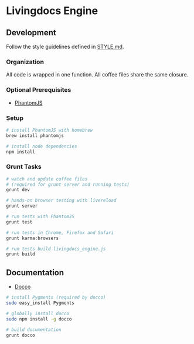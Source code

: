 # Livingdocs Engine

## Development

Follow the style guidelines defined in [STYLE.md](STYLE.md).

### Organization

All code is wrapped in one function. All coffee files share the same closure.

### Optional Prerequisites

- [PhantomJS](http://phantomjs.org/)

### Setup

```bash
# install PhantomJS with homebrew
brew install phantomjs

# install node dependencies
npm install
```

### Grunt Tasks

```bash
# watch and update coffee files
# (required for grunt server and running tests)
grunt dev

# hands-on browser testing with livereload
grunt server

# run tests with PhantomJS
grunt test

# run tests in Chrome, Firefox and Safari
grunt karma:browsers

# run tests build livingdocs_engine.js
grunt build
```

## Documentation

- [Docco](http://jashkenas.github.io/docco/)

```bash
# install Pygments (required by docco)
sudo easy_install Pygments

# globally install docco
sudo npm install -g docco

# build documentation
grunt docco
```

